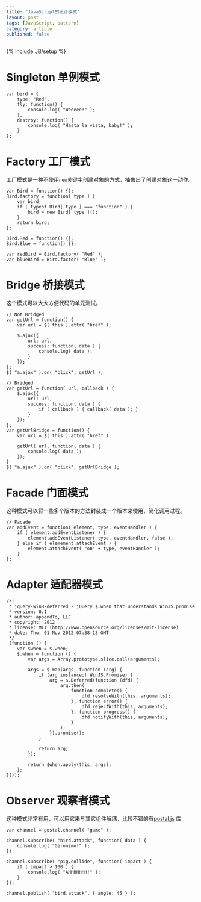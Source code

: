```yaml
---
title: "JavaScript的设计模式"
layout: post
tags: [JavaScript, pattern]
category: article
published: false
---
```


{% include JB/setup %}


# Singleton 单例模式

    var bird = {
        type: "Red",
        fly: function() {
            console.log( "Weeeee!" );
        },
        destroy: function() {
            console.log( "Hasta la vista, baby!" );
        }
    };
    
# Factory 工厂模式

工厂模式是一种不使用`new`关键字创建对象的方式，抽象出了创建对象这一动作。

    var Bird = function() {};
    Bird.factory = function( type ) {
        var bird;
        if ( typeof Bird[ type ] === "function" ) {
            bird = new Bird[ type ]();
        }
        return bird;
    };
     
    Bird.Red = function() {};
    Bird.Blue = function() {};
     
    var redBird = Bird.factory( "Red" );
    var blueBird = Bird.factor( "Blue" );
    
# Bridge 桥接模式
这个模式可以大大方便代码的单元测试。

    // Not Bridged
    var getUrl = function() {
        var url = $( this ).attr( "href" );
        
        $.ajax({
            url: url,
            success: function( data ) {
                console.log( data );
            }
        });
    };
    $( "a.ajax" ).on( "click", getUrl );
     
    // Bridged
    var getUrl = function( url, callback ) {
        $.ajax({
            url: url,
            success: function( data ) {
                if ( callback ) { callback( data ); }
            }
        });
    };
    var getUrlBridge = function() {
        var url = $( this ).attr( "href" );
        
        getUrl( url, function( data ) {
            console.log( data );
        });
    }
    $( "a.ajax" ).on( "click", getUrlBridge );
    
# Facade 门面模式
这种模式可以将一些多个版本的方法封装成一个版本来使用，简化调用过程。

    // Facade
    var addEvent = function( element, type, eventHandler ) {
        if ( element.addEventListener ) {
            element.addEventListener( type, eventHandler, false );
        } else if ( elemement.attachEvent ) {
            element.attachEvent( "on" + type, eventHandler );    
        }
    };
    
# Adapter 适配器模式
    /*!
     * jquery-win8-deferred - jQuery $.when that understands WinJS.promise
     * version: 0.1
     * author: appendTo, LLC
     * copyright: 2012
     * license: MIT (http://www.opensource.org/licenses/mit-license)
     * date: Thu, 01 Nov 2012 07:38:13 GMT
     */
     (function () {
        var $when = $.when;
        $.when = function () {
            var args = Array.prototype.slice.call(arguments);
     
            args = $.map(args, function (arg) {
                if (arg instanceof WinJS.Promise) {
                    arg = $.Deferred(function (dfd) {
                        arg.then(
                            function complete() {
                                dfd.resolveWith(this, arguments);
                            }, function error() {
                                dfd.rejectWith(this, arguments);
                            }, function progress() {
                                dfd.notifyWith(this, arguments);
                            }
                        );
                    }).promise();
                }
     
                return arg;
            });
     
            return $when.apply(this, args);
        };
    }());


# Observer 观察者模式
    
这种模式非常有用，可以用它来与其它组件解耦，比较不错的有[postal.js](https://github.com/postaljs/postal.js) 库
    
    var channel = postal.channel( "game" );
     
    channel.subscribe( "bird.attack", function( data ) {
        console.log( "Geronimo!" );
    });
     
    channel.subscribe( "pig.collide", function( impact ) {
        if ( impact > 100 ) {
            console.log( "AHHHHHHH!" );
        }
    });
     
    channel.publish( "bird.attack", { angle: 45 } );
        
    
    
    
